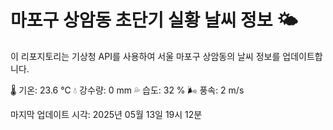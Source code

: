 
# 마포구 상암동 초단기 실황 날씨 정보 🌤️

이 리포지토리는 기상청 API를 사용하여 서울 마포구 상암동의 날씨 정보를 업데이트합니다. 

🌡️ 기온: 23.6 ℃
💧 강수량: 0 mm
💦 습도: 32 %
🌬️ 풍속: 2 m/s

마지막 업데이트 시각: 2025년 05월 13일 19시 12분    
